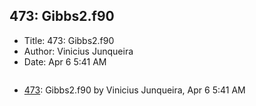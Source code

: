 ## 473: Gibbs2.f90

- Title: 473: Gibbs2.f90
- Author: Vinicius Junqueira
- Date: Apr 6 5:41 AM

```

```

- [473](0473.md): Gibbs2.f90 by Vinicius Junqueira, Apr 6 5:41 AM
